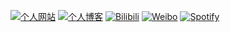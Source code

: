 [![个人网站](https://img.shields.io/badge/MySite-网络驿站-green?style=for-the-badge)](https://webrelay.cn/) 
[![个人博客](https://img.shields.io/badge/MyBlog-青橙日志-orange?style=for-the-badge)](https://blog.webrelay.cn/) 
[![Bilibili](https://img.shields.io/badge/Bilibili-青木登-blue?logo=bilibili&style=for-the-badge)](https://space.bilibili.com/88877294) 
[![Weibo](https://img.shields.io/badge/Weibo-李青木登-red?logo=sina%20weibo&style=for-the-badge)](https://weibo.com/orangelegy) 
[![Spotify](https://img.shields.io/badge/Spotify-青橙-green?logo=spotify&style=for-the-badge)](https://open.spotify.com/user/31t3l5qo65q67g2nudyopovt6kgi) 

<!--
**orangelegy/orangelegy** is a ✨ _special_ ✨ repository because its `README.md` (this file) appears on your GitHub profile.

Here are some ideas to get you started:

- 🔭 I’m currently working on ...
- 🌱 I’m currently learning ...
- 👯 I’m looking to collaborate on ...
- 🤔 I’m looking for help with ...
- 💬 Ask me about ...
- 📫 How to reach me: ...
- 😄 Pronouns: ...
- ⚡ Fun fact: ...
-->
